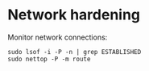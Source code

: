 # Network hardening

Monitor network connections:

```
sudo lsof -i -P -n | grep ESTABLISHED
sudo nettop -P -m route
```